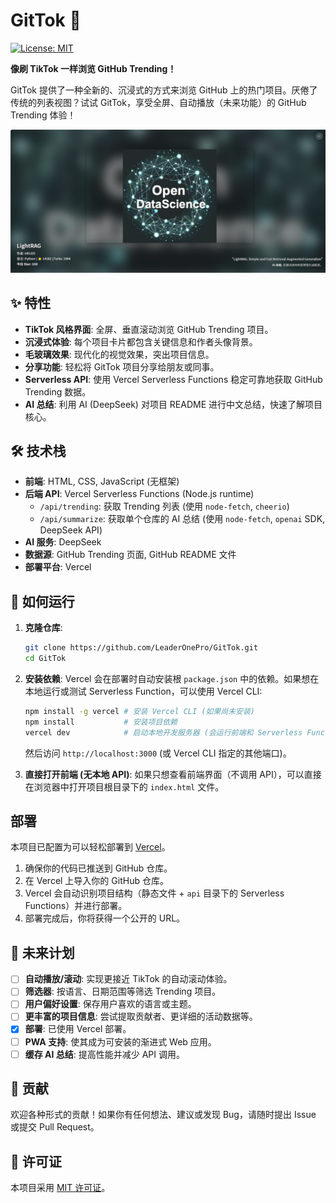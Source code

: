 # GitTok 🚀

[![License: MIT](https://img.shields.io/badge/License-MIT-yellow.svg)](https://opensource.org/licenses/MIT)

**像刷 TikTok 一样浏览 GitHub Trending！**

GitTok 提供了一种全新的、沉浸式的方式来浏览 GitHub 上的热门项目。厌倦了传统的列表视图？试试 GitTok，享受全屏、自动播放（未来功能）的 GitHub Trending 体验！

![GitTok Screenshot](screenshot.png)

## ✨ 特性

*   **TikTok 风格界面**: 全屏、垂直滚动浏览 GitHub Trending 项目。
*   **沉浸式体验**: 每个项目卡片都包含关键信息和作者头像背景。
*   **毛玻璃效果**: 现代化的视觉效果，突出项目信息。
*   **分享功能**: 轻松将 GitTok 项目分享给朋友或同事。
*   **Serverless API**: 使用 Vercel Serverless Functions 稳定可靠地获取 GitHub Trending 数据。
*   **AI 总结**: 利用 AI (DeepSeek) 对项目 README 进行中文总结，快速了解项目核心。

## 🛠️ 技术栈

*   **前端**: HTML, CSS, JavaScript (无框架)
*   **后端 API**: Vercel Serverless Functions (Node.js runtime)
    *   `/api/trending`: 获取 Trending 列表 (使用 `node-fetch`, `cheerio`)
    *   `/api/summarize`: 获取单个仓库的 AI 总结 (使用 `node-fetch`, `openai` SDK, DeepSeek API)
*   **AI 服务**: DeepSeek
*   **数据源**: GitHub Trending 页面, GitHub README 文件
*   **部署平台**: Vercel

## 🚀 如何运行

1.  **克隆仓库**:
    ```bash
    git clone https://github.com/LeaderOnePro/GitTok.git
    cd GitTok
    ```

2.  **安装依赖**:
    Vercel 会在部署时自动安装根 `package.json` 中的依赖。如果想在本地运行或测试 Serverless Function，可以使用 Vercel CLI:
    ```bash
    npm install -g vercel # 安装 Vercel CLI (如果尚未安装)
    npm install           # 安装项目依赖
    vercel dev            # 启动本地开发服务器 (会运行前端和 Serverless Function)
    ```
    然后访问 `http://localhost:3000` (或 Vercel CLI 指定的其他端口)。

3.  **直接打开前端 (无本地 API)**:
    如果只想查看前端界面（不调用 API），可以直接在浏览器中打开项目根目录下的 `index.html` 文件。

## 部署

本项目已配置为可以轻松部署到 [Vercel](https://vercel.com/)。

1.  确保你的代码已推送到 GitHub 仓库。
2.  在 Vercel 上导入你的 GitHub 仓库。
3.  Vercel 会自动识别项目结构（静态文件 + `api` 目录下的 Serverless Functions）并进行部署。
4.  部署完成后，你将获得一个公开的 URL。

## 📝 未来计划

*   [ ] **自动播放/滚动**: 实现更接近 TikTok 的自动滚动体验。
*   [ ] **筛选器**: 按语言、日期范围等筛选 Trending 项目。
*   [ ] **用户偏好设置**: 保存用户喜欢的语言或主题。
*   [ ] **更丰富的项目信息**: 尝试提取贡献者、更详细的活动数据等。
*   [x] **部署**: 已使用 Vercel 部署。
*   [ ] **PWA 支持**: 使其成为可安装的渐进式 Web 应用。
*   [ ] **缓存 AI 总结**: 提高性能并减少 API 调用。

## 🤝 贡献

欢迎各种形式的贡献！如果你有任何想法、建议或发现 Bug，请随时提出 Issue 或提交 Pull Request。

## 📄 许可证

本项目采用 [MIT 许可证](LICENSE)。
